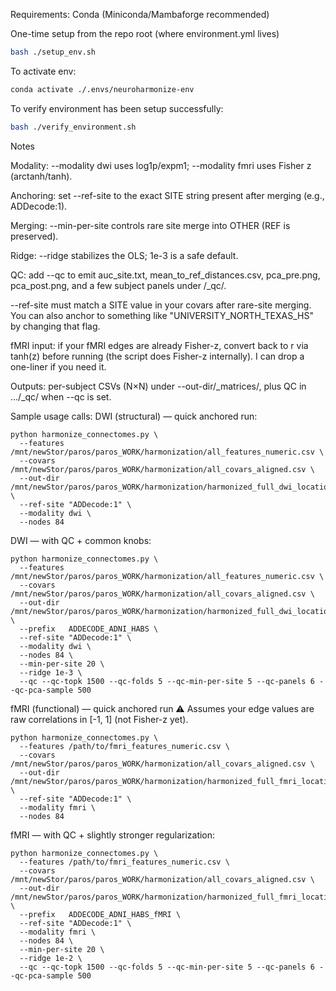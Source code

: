 Requirements:
Conda (Miniconda/Mambaforge recommended)

One-time setup
from the repo root (where environment.yml lives)
```bash
bash ./setup_env.sh
```
To activate env:
```bash
conda activate ./.envs/neuroharmonize-env
```
To verify environment has been setup successfully:
```bash
bash ./verify_environment.sh
```

Notes

Modality: --modality dwi uses log1p/expm1; --modality fmri uses Fisher z (arctanh/tanh).

Anchoring: set --ref-site to the exact SITE string present after merging (e.g., ADDecode:1).

Merging: --min-per-site controls rare site merge into OTHER (REF is preserved).

Ridge: --ridge stabilizes the OLS; 1e-3 is a safe default.

QC: add --qc to emit auc_site.txt, mean_to_ref_distances.csv, pca_pre.png, pca_post.png, and a few subject panels under <out-dir>/<prefix>_qc/.

--ref-site must match a SITE value in your covars after rare-site merging. You can also anchor to something like "UNIVERSITY_NORTH_TEXAS_HS" by changing that flag.

fMRI input: if your fMRI edges are already Fisher-z, convert back to r via tanh(z) before running (the script does Fisher-z internally). I can drop a one-liner if you need it.

Outputs: per-subject CSVs (N×N) under --out-dir/<prefix>_matrices/, plus QC in .../<prefix>_qc/ when --qc is set.

Sample usage calls:
DWI (structural) — quick anchored run:
```
python harmonize_connectomes.py \
  --features /mnt/newStor/paros/paros_WORK/harmonization/all_features_numeric.csv \
  --covars   /mnt/newStor/paros/paros_WORK/harmonization/all_covars_aligned.csv \
  --out-dir  /mnt/newStor/paros/paros_WORK/harmonization/harmonized_full_dwi_location_only \
  --ref-site "ADDecode:1" \
  --modality dwi \
  --nodes 84
```
DWI — with QC + common knobs:
```
python harmonize_connectomes.py \
  --features /mnt/newStor/paros/paros_WORK/harmonization/all_features_numeric.csv \
  --covars   /mnt/newStor/paros/paros_WORK/harmonization/all_covars_aligned.csv \
  --out-dir  /mnt/newStor/paros/paros_WORK/harmonization/harmonized_full_dwi_location_only_qc \
  --prefix   ADDECODE_ADNI_HABS \
  --ref-site "ADDecode:1" \
  --modality dwi \
  --nodes 84 \
  --min-per-site 20 \
  --ridge 1e-3 \
  --qc --qc-topk 1500 --qc-folds 5 --qc-min-per-site 5 --qc-panels 6 --qc-pca-sample 500
```
fMRI (functional) — quick anchored run
⚠️ Assumes your edge values are raw correlations in [-1, 1] (not Fisher-z yet).
```
python harmonize_connectomes.py \
  --features /path/to/fmri_features_numeric.csv \
  --covars   /mnt/newStor/paros/paros_WORK/harmonization/all_covars_aligned.csv \
  --out-dir  /mnt/newStor/paros/paros_WORK/harmonization/harmonized_full_fmri_location_only \
  --ref-site "ADDecode:1" \
  --modality fmri \
  --nodes 84
```
fMRI — with QC + slightly stronger regularization:
```
python harmonize_connectomes.py \
  --features /path/to/fmri_features_numeric.csv \
  --covars   /mnt/newStor/paros/paros_WORK/harmonization/all_covars_aligned.csv \
  --out-dir  /mnt/newStor/paros/paros_WORK/harmonization/harmonized_full_fmri_location_only_qc \
  --prefix   ADDECODE_ADNI_HABS_fMRI \
  --ref-site "ADDecode:1" \
  --modality fmri \
  --nodes 84 \
  --min-per-site 20 \
  --ridge 1e-2 \
  --qc --qc-topk 1500 --qc-folds 5 --qc-min-per-site 5 --qc-panels 6 --qc-pca-sample 500
```
